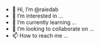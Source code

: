 - 👋 Hi, I’m @raiedab
- 👀 I’m interested in ...
- 🌱 I’m currently learning ...
- 💞️ I’m looking to collaborate on ...
- 📫 How to reach me ...

<!---
raiedab/raiedab is a ✨ special ✨ repository because its `README.md` (this file) appears on your GitHub profile.
You can click the Preview link to take a look at your changes.
--->
